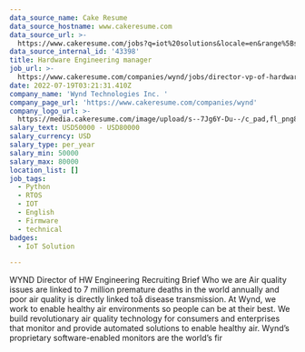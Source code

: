 ```yaml
---
data_source_name: Cake Resume
data_source_hostname: www.cakeresume.com
data_source_url: >-
  https://www.cakeresume.com/jobs?q=iot%20solutions&locale=en&range%5Bsalary_range%5D%5Bmin%5D=1000000
data_source_internal_id: '43398'
title: Hardware Engineering manager
job_url: >-
  https://www.cakeresume.com/companies/wynd/jobs/director-vp-of-hardware-engineering
date: 2022-07-19T03:21:31.410Z
company_name: 'Wynd Technologies Inc. '
company_page_url: 'https://www.cakeresume.com/companies/wynd'
company_logo_url: >-
  https://media.cakeresume.com/image/upload/s--7Jg6Y-Du--/c_pad,fl_png8,h_200,w_200/v1653879696/ikrjwnklqbwor3pksmnl.png
salary_text: USD50000 - USD80000
salary_currency: USD
salary_type: per_year
salary_min: 50000
salary_max: 80000
location_list: []
job_tags:
  - Python
  - RTOS
  - IOT
  - English
  - Firmware
  - technical
badges:
  - IoT Solution

---
```


WYND Director of HW Engineering Recruiting Brief Who we are Air quality issues are linked to 7 million premature deaths in the world annually and poor air quality is directly linked toå disease transmission. At Wynd, we work to enable healthy air environments so people can be at their best. We build revolutionary air quality technology for consumers and enterprises that monitor and provide automated solutions to enable healthy air. Wynd’s proprietary software-enabled monitors are the world’s fir